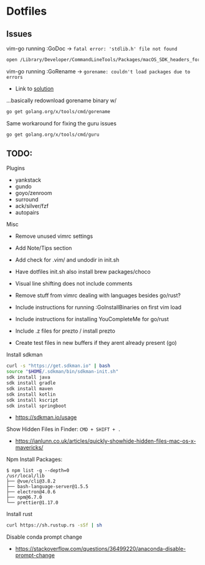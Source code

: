 # Dotfiles

## Issues

vim-go running :GoDoc -> `fatal error: 'stdlib.h' file not found`

```bash
open /Library/Developer/CommandLineTools/Packages/macOS_SDK_headers_for_macOS_10.14.pkg
```

vim-go running :GoRename -> `gorename: couldn't load packages due to errors`

- Link to [solution](https://github.com/redefiance/atom-go-rename/issues/5)

...basically redownload gorename binary w/ 

```bash
go get golang.org/x/tools/cmd/gorename
```

Same workaround for fixing the guru issues

```bash
go get golang.org/x/tools/cmd/guru
```

## TODO:

Plugins

- yankstack
- gundo
- goyo/zenroom
- surround
- ack/silver/fzf
- autopairs

Misc

- Remove unused vimrc settings
- Add Note/Tips section
- Add check for .vim/ and undodir in init.sh
- Have dotfiles init.sh also install brew packages/choco
- Visual line shifting does not include comments
- Remove stuff from vimrc dealing with languages besides go/rust?
- Include instructions for running :GoInstallBinaries on first vim load
- Include instructions for installing YouCompleteMe for go/rust
- Include .z files for prezto / install prezto

- Create test files in new buffers if they arent already present (go)

Install sdkman

```bash
curl -s "https://get.sdkman.io" | bash
source "$HOME/.sdkman/bin/sdkman-init.sh"
sdk install java
sdk install gradle
sdk install maven
sdk install kotlin
sdk install kscript
sdk install springboot
```

- https://sdkman.io/usage


Show Hidden Files in Finder: `CMD + SHIFT + .`

- https://ianlunn.co.uk/articles/quickly-showhide-hidden-files-mac-os-x-mavericks/

Npm Install Packages:

```
$ npm list -g --depth=0
/usr/local/lib
├── @vue/cli@3.8.2
├── bash-language-server@1.5.5
├── electron@4.0.6
├── npm@6.7.0
└── prettier@1.17.0
```

Install rust

```bash
curl https://sh.rustup.rs -sSf | sh
```

Disable conda prompt change

- https://stackoverflow.com/questions/36499220/anaconda-disable-prompt-change
